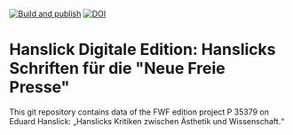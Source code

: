 [![Build and publish](https://github.com/Hanslick-Online/hsl-data-ct/actions/workflows/build.yml/badge.svg)](https://github.com/Hanslick-Online/hsl-data-ct/actions/workflows/build.yml) 
[![DOI](https://zenodo.org/badge/DOI/10.5281/zenodo.11202341.svg)](https://doi.org/10.5281/zenodo.11202341)


# Hanslick Digitale Edition: Hanslicks Schriften für die "Neue Freie Presse"

This git repository contains data of the FWF edition project P 35379 on Eduard Hanslick: „Hanslicks Kritiken zwischen Ästhetik und Wissenschaft.“
